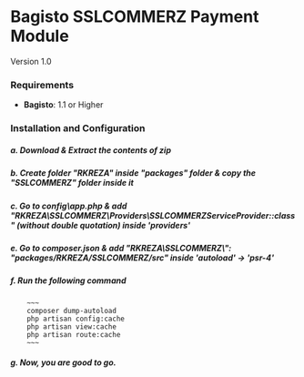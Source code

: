 # Bagisto SSLCOMMERZ Payment Module
 Version 1.0

### Requirements

* **Bagisto**: 1.1 or Higher

### Installation and Configuration

##### a. Download & Extract the contents of zip

##### b. Create folder "RKREZA" inside "packages" folder & copy the "SSLCOMMERZ" folder inside it

##### c. Go to config\app.php & add "RKREZA\SSLCOMMERZ\Providers\SSLCOMMERZServiceProvider::class" (without double quotation) inside 'providers'

##### e. Go to composer.json & add "RKREZA\\SSLCOMMERZ\\": "packages/RKREZA/SSLCOMMERZ/src" inside 'autoload' -> 'psr-4'

##### f. Run the following command
		~~~
		composer dump-autoload
		php artisan config:cache
		php artisan view:cache
		php artisan route:cache
		~~~

##### g. Now, you are good to go.
